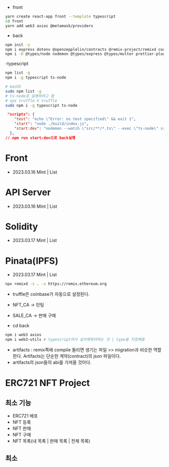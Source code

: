 - front

```bash
yarn create react-app front --template typescript
cd front
yarn add web3 axios @metamask/providers
```

- back

```bash
npm init -y
npm i express dotenv @openzepplelin/contracts @remix-project/remixd cors multer @pinata/sdk
npm i -D @types/node nodemon @types/express @types/multer prettier-plugin-solidity tsconfig-paths
```

-typescript

```bash
npm list -g
npm i -g typescript ts-node

# macOS
sudo npm list -g
# ts-node로 실행하려고 함
# npx truffle X truffle
sudo npm i -g typescript ts-node
```

```json
 "scripts": {
    "test": "echo \"Error: no test specified\" && exit 1",
    "start": "node ./build/index.js",
    "start:dev": "nodemon --watch \"src/**/*.ts\" --exec \"ts-node\" src/index.ts"
  },
// npm run start:dev으로 back실행
```

# Front

- 2023.03.16 Mint | List

# API Server

- 2023.03.16 Mint | List

# Solidity

- 2023.03.17 Mint | List

# Pinata(IPFS)

- 2023.03.17 Mint | List

```bash
npx remixd -s . -u https://remix.ethereum.org
```

- truffle은 coinbase가 자동으로 설정된다.
- NFT_CA -> 민팅
- SALE_CA -> 판매 구매

- cd back

```bash
npm i web3 axios
npm i web3-utils # typescript여서 설치해줘야하는 것 | type을 지정해줌
```

- artifacts : remix쪽에 compile 돌리면 생기는 파일 >> migration과 비슷한 역할한다. Artifacts는 단순한 계약(contract)의 json 파일이다.
- artifacts의 json들의 abi를 가져올 것이다.

# ERC721 NFT Project

## 최소 기능

- ERC721 배포
- NFT 등록
- NFT 판매
- NFT 구매
- NFT 목록(내 목록 | 판매 목록 | 전체 목록)

## 최소
